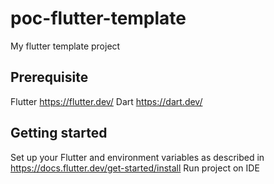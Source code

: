 # poc-flutter-template

My flutter template project

## Prerequisite

Flutter https://flutter.dev/
Dart https://dart.dev/

## Getting started

Set up your Flutter and environment variables as described in https://docs.flutter.dev/get-started/install
Run project on IDE
